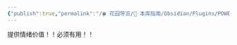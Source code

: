 ```yaml
---
{"publish":true,"permalink":"/🍀 花园导览/🧰 本库指南/Obsidian/Plugins/POWER MODE.md","created":"2025-04-28","modified":"2025-07-10","tags":["obsidian插件"],"cssclasses":""}
---
```



提供情绪价值！！必须有用！！
